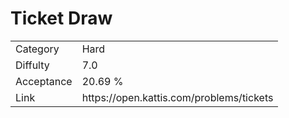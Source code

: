 # Ticket Draw

<table>
    <tr>
        <td>Category</td>
        <td>Hard</td>
    </tr>
    <tr>
        <td>Diffulty</td>
        <td>7.0</td>
    </tr>
    <tr>
        <td>Acceptance</td>
        <td>20.69 %</td>
    </tr>
    <tr>
        <td>Link</td>
        <td>https://open.kattis.com/problems/tickets</td>
    </tr>
</table>